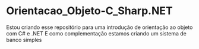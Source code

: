 # Orientacao_Objeto-C_Sharp.NET
Estou criando esse repositório para uma introdução de orientação ao objeto com C# e .NET
E como complementação estamos criando um sistema de banco simples





